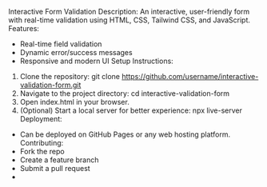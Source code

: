 Interactive Form Validation
Description:
An interactive, user-friendly form with real-time validation using HTML, CSS, Tailwind CSS, and JavaScript.
Features:
- Real-time field validation
- Dynamic error/success messages
- Responsive and modern UI
Setup Instructions:
1. Clone the repository:
   git clone https://github.com/username/interactive-validation-form.git
2. Navigate to the project directory:
   cd interactive-validation-form
3. Open index.html in your browser.
4. (Optional) Start a local server for better experience:
   npx live-server
Deployment:
- Can be deployed on GitHub Pages or any web hosting platform.
Contributing:
- Fork the repo
- Create a feature branch
- Submit a pull request
- 
